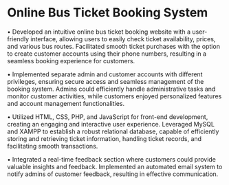 # Online Bus Ticket Booking System


• Developed an intuitive online bus ticket booking website with a user-friendly interface, allowing users to easily check ticket availability, prices, and various bus routes. Facilitated smooth ticket purchases with the option to create customer accounts using their phone numbers, resulting in a seamless booking experience for customers.

• Implemented separate admin and customer accounts with different privileges, ensuring secure access and seamless management of the booking system. Admins could efficiently handle administrative tasks and monitor customer activities, while customers enjoyed personalized features and account management functionalities.

• Utilized HTML, CSS, PHP, and JavaScript for front-end development, creating an engaging and interactive user experience. Leveraged MySQL and XAMPP to establish a robust relational database, capable of efficiently storing and retrieving ticket information, handling ticket records, and facilitating smooth transactions.

• Integrated a real-time feedback section where customers could provide valuable insights and feedback. Implemented an automated email system to notify admins of customer feedback, resulting in effective communication.
